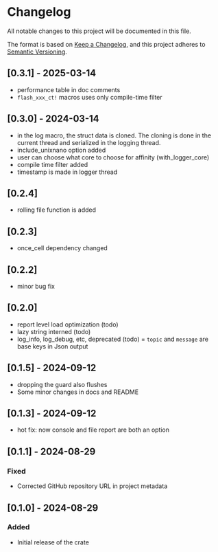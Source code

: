 # Changelog
All notable changes to this project will be documented in this file.

The format is based on [Keep a Changelog](https://keepachangelog.com/en/1.0.0/),
and this project adheres to [Semantic Versioning](https://semver.org/spec/v2.0.0.html).

## [0.3.1] - 2025-03-14
 - performance table in doc comments
 - `flash_xxx_ct!` macros uses only compile-time filter

## [0.3.0] - 2024-03-14
 - in the log macro, the struct data is cloned. The cloning is done in the current thread and serialized in the logging thread.
 - include_unixnano option added
 - user can choose what core to choose for affinity (with_logger_core)
 - compile time filter added
 - timestamp is made in logger thread

## [0.2.4]
 - rolling file function is added

## [0.2.3]
 - once_cell dependency changed
 
## [0.2.2]
 - minor bug fix

## [0.2.0]
 - report level load optimization (todo)
 - lazy string interned (todo)
 - log_info, log_debug, etc, deprecated (todo)
 = `topic` and `message` are base keys in Json output

## [0.1.5] - 2024-09-12
 - dropping the guard also flushes
 - Some minor changes in docs and README
 
## [0.1.3] - 2024-09-12
 - hot fix: now console and file report are both an option
 
## [0.1.1] - 2024-08-29
### Fixed
- Corrected GitHub repository URL in project metadata

## [0.1.0] - 2024-08-29
### Added
- Initial release of the crate